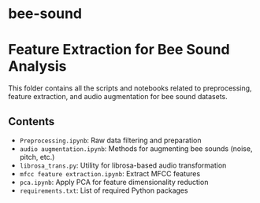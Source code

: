 # bee-sound
# Feature Extraction for Bee Sound Analysis

This folder contains all the scripts and notebooks related to preprocessing, feature extraction, and audio augmentation for bee sound datasets.

## Contents

- `Preprocessing.ipynb`: Raw data filtering and preparation
- `audio augmentation.ipynb`: Methods for augmenting bee sounds (noise, pitch, etc.)
- `librosa_trans.py`: Utility for librosa-based audio transformation
- `mfcc feature extraction.ipynb`: Extract MFCC features
- `pca.ipynb`: Apply PCA for feature dimensionality reduction
- `requirements.txt`: List of required Python packages
